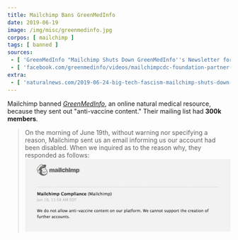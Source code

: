 ```yaml
---
title: Mailchimp Bans GreenMedInfo
date: 2019-06-19
image: /img/misc/greenmedinfo.jpg
corpos: [ mailchimp ]
tags: [ banned ]
sources:
 - [ 'GreenMedInfo "Mailchimp Shuts Down GreenMedInfo''s Newsletter for "Anti-Vaccine" Content" by GMI Reporter (19 Jun 2020)', 'https://archive.is/6dhyS' ]
 - [ 'facebook.com/greenmedinfo/videos/mailchimpcdc-foundation-partner-bans-greenmedinfo-the-facts/2179088062382569/', 'https://archive.is/FedwC' ]
extra:
 - [ 'naturalnews.com/2019-06-24-big-tech-fascism-mailchimp-shuts-down-greenmedinfo-newsletter.html', 'https://archive.is/4ekka' ]
---
```


Mailchimp banned [_GreenMedInfo_](https://www.greenmedinfo.com/page/about-us),
an online natural medical resource, because they sent out "anti-vaccine
content." Their mailing list had **300k members**.

> On the morning of June 19th, without warning nor specifying a reason,
> Mailchimp sent us an email informing us our account had been disabled. When
> we inquired as to the reason why, they responded as follows:
> [<img alt="We do not allow anti-vaccine content on our platform. We cannot support the creation of further accounts" src="notice.png" width="500" height="auto">](notice.png)
